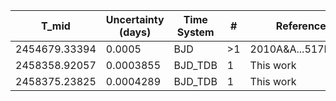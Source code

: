 |T_mid        |Uncertainty (days)|Time System|#  |Reference                             |
|-------------|------------------|-----------|---|--------------------------------------|
|2454679.33394|0.0005            |BJD        |>1 |2010A&A...517L...1Q                   |
|2458358.92057|0.0003855         |BJD_TDB    |1  |This work                             |
|2458375.23825|0.0004289         |BJD_TDB    |1  |This work                             |
